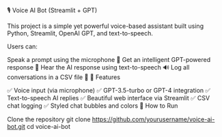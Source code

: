 🎙️ Voice AI Bot (Streamlit + GPT)

This project is a simple yet powerful voice-based assistant built using Python, Streamlit, OpenAI GPT, and text-to-speech.

Users can:

Speak a prompt using the microphone 🎤
Get an intelligent GPT-powered response 🤖
Hear the AI response using text-to-speech 🔊
Log all conversations in a CSV file 📝
🧠 Features

✅ Voice input (via microphone)
✅ GPT-3.5-turbo or GPT-4 integration
✅ Text-to-speech AI replies
✅ Beautiful web interface via Streamlit
✅ CSV chat logging
✅ Styled chat bubbles and colors
🚀 How to Run

Clone the repository
git clone https://github.com/yourusername/voice-ai-bot.git
cd voice-ai-bot
